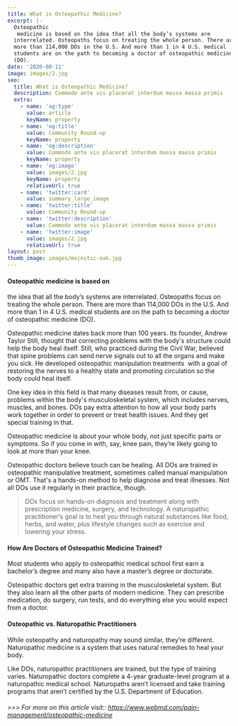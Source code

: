 ```yaml
---
title: What is Osteopathic Medicine?
excerpt: |-
  Osteopathic
   medicine is based on the idea that all the body’s systems are 
  interrelated. Osteopaths focus on treating the whole person. There are 
  more than 114,000 DOs in the U.S. And more than 1 in 4 U.S. medical 
  students are on the path to becoming a doctor of osteopathic medicine 
  (DO).
date: '2020-08-11'
image: images/2.jpg
seo:
  title: What is Osteopathic Medicine?
  description: Commodo ante vis placerat interdum massa massa primis
  extra:
    - name: 'og:type'
      value: article
      keyName: property
    - name: 'og:title'
      value: Community Round-up
      keyName: property
    - name: 'og:description'
      value: Commodo ante vis placerat interdum massa massa primis
      keyName: property
    - name: 'og:image'
      value: images/2.jpg
      keyName: property
      relativeUrl: true
    - name: 'twitter:card'
      value: summary_large_image
    - name: 'twitter:title'
      value: Community Round-up
    - name: 'twitter:description'
      value: Commodo ante vis placerat interdum massa massa primis
    - name: 'twitter:image'
      value: images/2.jpg
      relativeUrl: true
layout: post
thumb_image: images/majestic-oak.jpg
---
```

#### **Osteopathic medicine is based on**

the idea that all the body’s systems are interrelated. Osteopaths focus on treating the whole person. There are more than 114,000 DOs in the U.S. And more than 1 in 4 U.S. medical students are on the path to becoming a doctor of osteopathic medicine (DO).

Osteopathic medicine dates back more than 100 years. Its founder, Andrew Taylor Still, thought that correcting problems with the body's structure could help the body heal itself. Still, who practiced during the Civil War, believed that spine problems can send nerve signals out to all the organs and make you sick. He developed osteopathic manipulation treatments  with a goal of restoring the nerves to a healthy state and promoting circulation so the body could heal itself.

One key idea in this field is that many diseases result from, or cause, problems within the body's musculoskeletal system, which includes nerves, muscles, and bones. DOs pay extra attention to how all your body parts work together in order to prevent or treat health issues. And they get special training in that.

Osteopathic medicine is about your whole body, not just specific parts or symptoms. So if you come in with, say, knee pain, they’re likely going to look at more than your knee.

Osteopathic doctors believe touch can be healing. All DOs are trained in osteopathic manipulative treatment, sometimes called manual manipulation or OMT. That's a hands-on method to help diagnose and treat illnesses. Not all DOs use it regularly in their practice, though.

> DOs focus on hands-on diagnosis and treatment along with prescription medicine, surgery, and technology. A naturopathic practitioner’s goal is to heal you through natural substances like food, herbs, and water, plus lifestyle changes such as exercise and lowering your stress.

#### **How Are Doctors of Osteopathic Medicine Trained?**

Most students who apply to osteopathic medical school first earn a bachelor’s degree and many also have a master’s degree or doctorate. 

Osteopathic doctors get extra training in the musculoskeletal system. But they also learn all the other parts of modern medicine. They can prescribe medication, do surgery, run tests, and do everything else you would  expect from a doctor.

#### **Osteopathic vs. Naturopathic Practitioners**

While osteopathy and naturopathy may sound similar, they’re different. Naturopathic medicine is a system that uses natural remedies to heal
your body.

Like DOs, naturopathic practitioners are trained, but the type of training varies. Naturopathic doctors complete a 4-year graduate-level program at a naturopathic medical school. Naturopaths aren’t licensed and take training programs that aren’t certified by the U.S. Department of Education.  

###### >>> For more on this article visit:: https://www.webmd.com/pain-management/osteopathic-medicine
